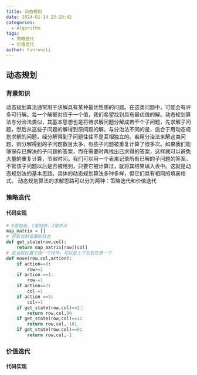 ```yaml
---
title: 动态规划
date: 2024-01-14 23:20:42
categories:
  - Algorithm
tags:
  - 策略迭代
  - 价值迭代
author: Fanrencli
---
```

## 动态规划

### 背景知识
动态规划算法通常用于求解具有某种最优性质的问题。在这类问题中，可能会有许多可行解。每一个解都对应于一个值，我们希望找到具有最优值的解。动态规划算法与分治法类似，其基本思想也是将待求解问题分解成若干个子问题，先求解子问题，然后从这些子问题的解得到原问题的解。与分治法不同的是，适合于用动态规划求解的问题，经分解得到子问题往往不是互相独立的。若用分治法来解这类问题，则分解得到的子问题数目太多，有些子问题被重复计算了很多次。如果我们能够保存已解决的子问题的答案，而在需要时再找出已求得的答案，这样就可以避免大量的重复计算，节省时间。我们可以用一个表来记录所有已解的子问题的答案。不管该子问题以后是否被用到，只要它被计算过，就将其结果填入表中。这就是动态规划法的基本思路。具体的动态规划算法多种多样，但它们具有相同的填表格式。
动态规划算法的求解思路可以分为两种：策略迭代和价值迭代

### 策略迭代


#### 代码实现

```python
# 0是地面，1是陷阱，2是终点
map_matrix = []
# 获取当前位置的状态
def get_state(row,col):
    return map_matrix[row][col]
# 在当前位置下做一个动作，可以是上下左右任意一个
def move(row,col,action):
    if action==0:
        row+=1
    if action ==1:
        row-=1
    if action==2:
        col-=1
    if action ==3:
        col+=1
    if get_state(row,col)==2：
        return row,col,99
    if get_state(row,col)==1:
        return row,col,-101
    if get_state(row.col)==0:
        return row,col,-1
```

### 价值迭代

#### 代码实现
